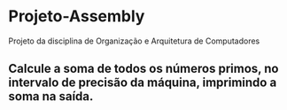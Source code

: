 # Projeto-Assembly
Projeto da disciplina de Organização e Arquitetura de Computadores

## Calcule a soma de todos os números primos, no intervalo de precisão da máquina, imprimindo a soma na saída. 
